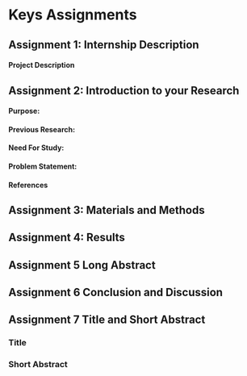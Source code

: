 # Keys Assignments 

## Assignment 1: Internship Description 


#### Project Description


## Assignment 2: Introduction to your Research
#### Purpose: 


#### Previous Research: 


#### Need For Study: 


#### Problem Statement: 


#### References


## Assignment 3: Materials and Methods 



## Assignment 4: Results 


## Assignment 5 Long Abstract




## Assignment 6 Conclusion and Discussion


## Assignment 7 Title and Short Abstract

### Title


### Short Abstract
 



